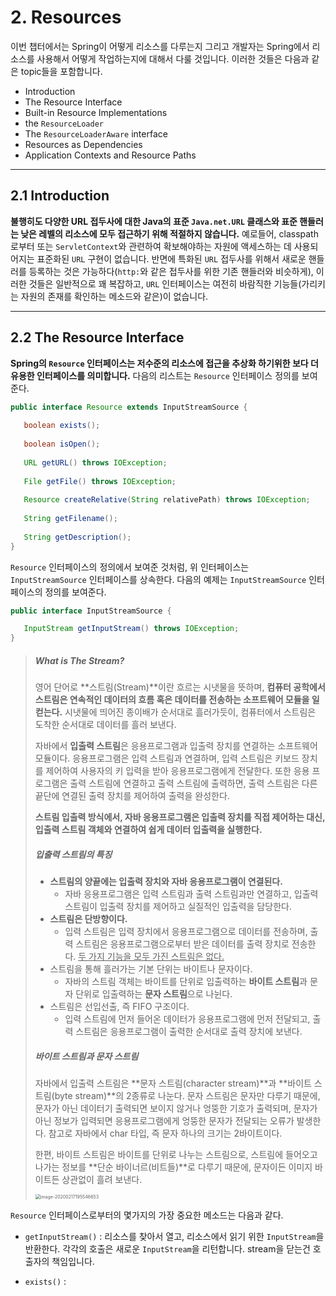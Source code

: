 # 2. Resources

이번 챕터에서는 Spring이 어떻게 리소스를 다루는지 그리고 개발자는 Spring에서 리소스를 사용해서 어떻게 작업하는지에 대해서 다룰 것입니다. 이러한 것들은 다음과 같은 topic들을 포함합니다.

- Introduction
- The Resource Interface
- Built-in Resource Implementations
- the `ResourceLoader`
- The `ResourceLoaderAware` interface
- Resources as Dependencies
- Application Contexts and Resource Paths

---

## 2.1 Introduction

**불행히도 다양한 URL 접두사에 대한 Java의 표준 `Java.net.URL` 클래스와 표준 핸들러는 낮은 레벨의 리소스에 모두 접근하기 위해 적절하지 않습니다.** 예로들어, classpath 로부터 또는 `ServletContext`와 관련하여 확보해야하는 자원에 액세스하는 데 사용되어지는 표준화된 `URL` 구현이 없습니다. 반면에 특화된 `URL` 접두사를 위해서 새로운 핸들러를 등록하는 것은 가능하다(`http:`와 같은 접두사를 위한 기존 핸들러와 비슷하게), 이러한 것들은 일반적으로 꽤 복잡하고, `URL` 인터페이스는 여전히 바람직한 기능들(가리키는 자원의 존재를 확인하는 메소드와 같은)이 없습니다.

---

## 2.2 The Resource Interface

**Spring의 `Resource` 인터페이스는 저수준의 리소스에 접근을 추상화 하기위한 보다 더 유용한 인터페이스를 의미합니다.** 다음의 리스트는 `Resource` 인터페이스 정의를 보여준다.

```java
public interface Resource extends InputStreamSource {
   
   boolean exists();
   
   boolean isOpen();
   
   URL getURL() throws IOException;
   
   File getFile() throws IOException;
   
   Resource createRelative(String relativePath) throws IOException;
   
   String getFilename();
   
   String getDescription();
}
```

`Resource` 인터페이스의 정의에서 보여준 것처럼, 위 인터페이스는 `InputStreamSource` 인터페이스를 상속한다. 다음의 예제는 `InputStreamSource` 인터페이스의 정의를 보여준다.

```java
public interface InputStreamSource {

   InputStream getInputStream() throws IOException;
}
```

> ##### **What is The Stream?**
>
> 영어 단어로 **스트림(Stream)**이란 흐르는 시냇물을 뜻하며, **컴퓨터 공학에서 스트림은 연속적인 데이터의 흐름 혹은 데이터를 전송하는 소프트웨어 모듈을 일컫는다.** 시냇물에 띄어진 종이배가 순서대로 흘러가듯이, 컴퓨터에서 스트림은 도착한 순서대로 데이터를 흘러 보낸다.
>
> 자바에서 **입출력 스트림**은 응용프로그램과 입출력 장치를 연결하는 소프트웨어 모듈이다. 응용프로그램은 입력 스트림과 연결하며, 입력 스트림은 키보드 장치를 제어하여 사용자의 키 입력을 받아 응용프로그램에게 전달한다. 또한 응용 프로그램은 출력 스트림에 연결하고 출력 스트림에 출력하면, 출력 스트림은 다른 끝단에 연결된 출력 장치를 제어하여 출력을 완성한다. 
>
> **스트림 입출력 방식에서, 자바 응용프로그램은 입출력 장치를 직접 제어하는 대신, 입출력 스트림 객체와 연결하여 쉽게 데이터 입출력을 실행한다.** 
>
> ##### **입출력 스트림의 특징**
>
> - **스트림의 양끝에는 입출력 장치와 자바 응용프로그램이 연결된다.**
>   - 자바 응용프로그램은 입력 스트림과 출력 스트림과만 연결하고, 입출력 스트림이 입출력 장치를 제어하고 실질적인 입출력을 담당한다.
> - **스트림은 단방향이다.**
>   - 입력 스트림은 입력 장치에서 응용프로그램으로 데이터를 전송하며, 출력 스트림은 응용프로그램으로부터 받은 데이터를 출력 장치로 전송한다. <u>두 가지 기능을 모두 가진 스트림은 없다.</u>
> - 스트림을 통해 흘러가는 기본 단위는 바이트나 문자이다.
>   - 자바의 스트림 객체는 바이트를 단위로 입출력하는 **바이트 스트림**과 문자 단위로 입출력하는 **문자 스트림**으로 나뉜다.
> - 스트림은 선입선출, 즉 FIFO 구조이다.
>   - 입력 스트림에 먼저 들어온 데이터가 응용프로그램에 먼저 전달되고, 출력 스트림은 응용프로그램이 출력한 순서대로 출력 장치에 보낸다.
>
> ##### 바이트 스트림과 문자 스트림
>
> 자바에서 입출력 스트림은 **문자 스트림(character stream)**과 **바이트 스트림(byte stream)**의 2종류로 나눈다. 문자 스트림은 문자만 다루기 때문에, 문자가 아닌 데이터기 출력되면 보이지 않거나 엉뚱한 기호가 출력되며, 문자가 아닌 정보가 입력되면 응용프로그램에게 엉뚱한 문자가 전달되는 오류가 발생한다. 참고로 자바에서 char 타입, 즉 문자 하나의 크기는 2바이트이다.
>
> 한편, 바이트 스트림은 바이트를 단위로 나누는 스트림으로, 스트림에 들어오고 나가는 정보를 **단순 바이너르(비트들)**로 다루기 때문에, 문자이든 이미지 바이트든 상관없이 흘려 보낸다.
>
> <img src="/Users/baejongjin/Library/Application Support/typora-user-images/image-20200217195546653.png" alt="image-20200217195546653" style="zoom:50%;" />
>
> 
>
> 

`Resource` 인터페이스로부터의 몇가지의 가장 중요한 메소드는 다음과 같다.

- `getInputStream()` : 리소스를 찾아서 열고, 리소스에서 읽기 위한 `InputStream`을 반환한다. 각각의 호출은 새로운 `InputStream`을 리턴합니다. stream을 닫는건 호출자의 책임입니다.

- `exists()` : 






























